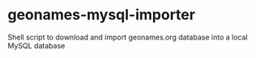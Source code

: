 geonames-mysql-importer
=======================

Shell script to download and import geonames.org database into a local MySQL database
